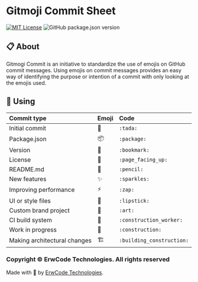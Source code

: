 # Gitmoji Commit Sheet

[![MIT License][mit-license-image]][mit-license-url]
![GitHub package.json version][version-url]

## 📋 About

Gitmogi Commit is an initiative to standardize the use of emojis on GitHub commit messages. Using emojis on commit messages provides an easy way of identifying the purpose or intention of a commit with only looking at the emojis used.


## 🎯 Using

| Commit type                  | Emoji                    | Code                       |
|:-----------------------------|:-------------------------|:---------------------------|
| Initial commit               | :tada:                   | `:tada:`                   |
| Package.json                 | :package:                | `:package:`                |
| Version                      | :bookmark:               | `:bookmark:`               |
| License                      | :page_facing_up:         | `:page_facing_up:`         |
| README.md                    | :pencil:                 | `:pencil:`                 |
| New features                 | :sparkles:               | `:sparkles:`               |
| Improving performance        | :zap:                    | `:zap:`                    |
| UI or style files            | :lipstick:               | `:lipstick:`               |
| Custom brand project         | :art:                    | `:art:`                    |
| CI build system              | :construction_worker:    | `:construction_worker:`    |
| Work in progress             | :construction:           | `:construction:`           |
| Making architectural changes | :building_construction:  | `:building_construction:`  |

### Copyright © ErwCode Technologies. All rights reserved

Made with 💖 by [ErwCode Technologies](https://erwcode.com/).


[mit-license-image]: https://img.shields.io/github/license/erwcode/gitmogi-commit.svg
[mit-license-url]: https://github.com/erwcode/gitmogi-commit/blob/master/LICENSE

[version-url]: https://img.shields.io/github/package-json/v/erwcode/gitmogi-commit.svg?color=red
